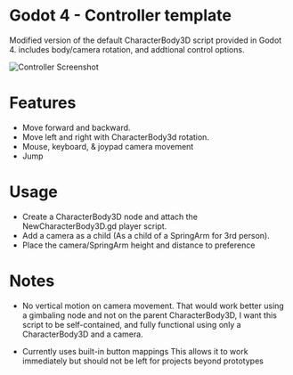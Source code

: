 # Godot 4 - Controller template
Modified version of the default CharacterBody3D script provided in Godot 4. includes body/camera rotation, and addtional control options.


![Controller Screenshot](https://github.com/pemguin005/3rdPersonBasicTemplate/blob/main/Example.GIF)

# Features

- Move forward and backward.
- Move left and right with CharacterBody3d rotation.
- Mouse, keyboard, & joypad camera movement
- Jump

# Usage

- Create a CharacterBody3D node and attach the NewCharacterBody3D.gd player script.
- Add a camera as a child (As a child of a SpringArm for 3rd person).
- Place the camera/SpringArm height and distance to preference

# Notes

- No vertical motion on camera movement.
That would work better using a gimbaling node and not on the parent CharacterBody3D, I want this script to be self-contained, and fully functional using only a CharacterBody3D and a camera.

- Currently uses built-in button mappings
This allows it to work immediately but should not be left for projects beyond prototypes
